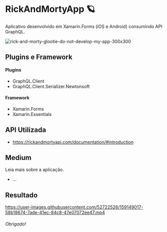 # RickAndMortyApp :ringed_planet:
Aplicativo desenvolvido em Xamarin.Forms (iOS e Android) consumindo API GraphQL.

![rick-and-morty-glootie-do-not-develop-my-app-300x300](https://user-images.githubusercontent.com/52722526/159149003-87f3e114-72ee-43a3-8449-fe6e374ddbd1.png)

## Plugins e Framework
#### Plugins

- GraphQL.Client
- GraphQL.Client.Serializer.Newtonsoft

#### Framework
- Xamarin.Forms
- Xamarin.Essentials

## API Utilizada
- https://rickandmortyapi.com/documentation/#introduction

## Medium
Leia mais sobre a aplicação.
- ...

## Resultado
https://user-images.githubusercontent.com/52722526/159149017-58b18674-7ade-41ec-84c8-47e07072ee47.mp4

###### Obrigado!
